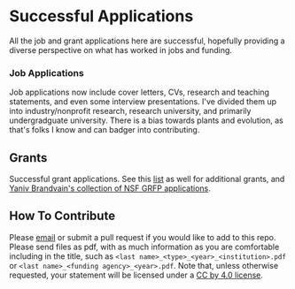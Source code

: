 # Successful Applications

All the job and grant applications here are successful, hopefully providing a diverse perspective on what has worked in jobs and funding.

### Job Applications

Job applications now include cover letters, CVs, research and teaching statements, and even some interview presentations. 
I've divided them up into industry/nonprofit research, research university, and primarily undergradguate university.
There is a bias towards plants and evolution, as that's folks I know and can badger into contributing. 

## Grants

Successful grant applications. See this [list](https://jabberwocky.weecology.org/2012/08/10/a-list-of-publicly-available-grant-proposals-in-the-biological-sciences/) as well for additional grants, and [Yaniv Brandvain's collection of NSF GRFP applications](https://github.com/ybrandvain/GRFP).

## How To Contribute

Please [email](mailto:rossibarra@ucdavis.edu) or submit a pull request if you would like to add  to this repo.
Please send files as pdf, with as much information as you are comfortable including in the title, such as `<last name>_<type>_<year>_<institution>.pdf` or `<last name>_<funding agency>_<year>.pdf`.
Note that, unless otherwise requested, your statement will be licensed under a [CC by 4.0 license](http://creativecommons.org/licenses/by/4.0/).
